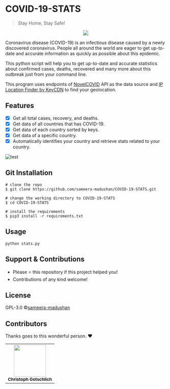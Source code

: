 # COVID-19-STATS

> Stay Home, Stay Safe!

<p align="center">
  <img src="https://user-images.githubusercontent.com/55880211/78421119-ee9f7b80-7672-11ea-8f11-c168d97e864f.png">
</p>

Coronavirus disease (COVID-19) is an infectious disease caused by a newly discovered coronavirus. People all around the world are eager to get up-to-date and accurate information as quickly as possible about this epidemic. 

This python script will help you to get up-to-date and accurate statistics about confirmed cases, deaths, recovered and many more about this outbreak just from your command line. 

This program uses endpoints of [NovelCOVID](https://github.com/novelcovid/api) API as the data source and [IP Location Finder by KeyCDN](https://tools.keycdn.com/geo) to find your geolocation.

## Features
- [x] Get all total cases, recovery, and deaths.
- [x] Get data of all countries that has COVID-19.
- [x] Get data of each country sorted by keys.
- [x] Get data of a specific country. 
- [x] Automatically identifies your country and retrieve stats related to your country.  

![test](https://user-images.githubusercontent.com/55880211/77434525-02431a80-6e07-11ea-8305-25280c3dbd11.gif)

## Git Installation
```
# clone the repo
$ git clone https://github.com/sameera-madushan/COVID-19-STATS.git

# change the working directory to COVID-19-STATS
$ cd COVID-19-STATS

# install the requirements
$ pip3 install -r requirements.txt
```

## Usage

```
python stats.py
```
## Support & Contributions
- Please ⭐️ this repository if this project helped you!
- Contributions of any kind welcome!

## License
GPL-3.0 ©[sameera-madushan](https://github.com/sameera-madushan)

## Contributors

Thanks goes to this wonderful person. :heart:

<table>
  <tr>
    <td align="center"><a href="https://github.com/currychris"><img src="https://avatars0.githubusercontent.com/u/38907412?s=400&v=4" width="100px;" alt=""/><br /><sub><b>Christoph Gotschlich</b></sub></a></td>

</table>
